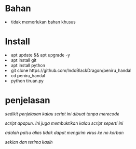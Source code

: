 # Bahan

<li> tidak memerlukan bahan khusus </li>

# Install

<li> apt update && apt upgrade -y </li>

<li> apt install git </li>

<li> apt install python </li>

<li> git clone https://github.com/IndoBlackDragon/peniru_handal </li>

<li> cd peniru_handal </li>

<li> python tiruan.py </li>

# penjelasan

<i> sedikit penjelasan kalau script ini dibuat tanpa merecode </i>

<i> script apapun. Ini juga membuktikan kalau script seperti ini </i>

<i> adalah palsu alias tidak dapat mengirim virus ke no korban </i>

<i> sekian dan terima kasih
